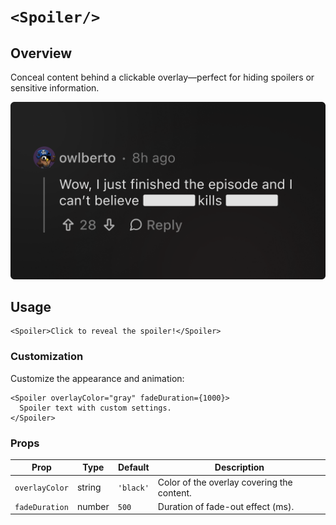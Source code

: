 # `<Spoiler/>`

## Overview

Conceal content behind a clickable overlay—perfect for hiding spoilers or sensitive information.

<img alt="Hide spoiler text" src="spoiler.png" width="800" />

## Usage

```mdx
<Spoiler>Click to reveal the spoiler!</Spoiler>
```

### Customization

Customize the appearance and animation:

```mdx
<Spoiler overlayColor="gray" fadeDuration={1000}>
  Spoiler text with custom settings.
</Spoiler>
```

### Props

| Prop           | Type   | Default   | Description                                |
| -------------- | ------ | --------- | ------------------------------------------ |
| `overlayColor` | string | `'black'` | Color of the overlay covering the content. |
| `fadeDuration` | number | `500`     | Duration of fade-out effect (ms).          |
